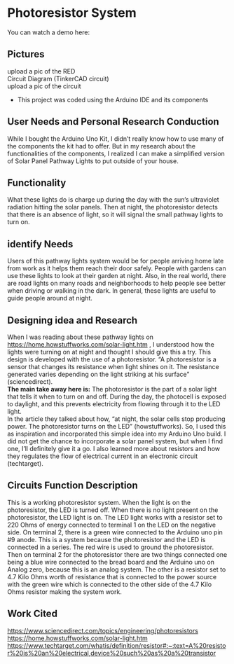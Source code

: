 # Photoresistor System

You can watch a demo here: 
## Pictures
upload a pic of the RED <br>
Circuit Diagram (TinkerCAD circuit) <br>
upload a pic of the circuit <br>
- This project was coded using the Arduino IDE and its components

## User Needs and Personal Research Conduction
While I bought the Arduino Uno Kit, I didn’t really know how to use many of the components the kit had to offer. But in my research about the functionalities of the components, I realized I can make a simplified version of Solar Panel Pathway Lights to put outside of your house.
## Functionality
What these lights do is charge up during the day with the sun’s ultraviolet radiation hitting the solar panels. Then at night, the photoresistor detects that there is an absence of light, so it will signal the small pathway lights to turn on. 
## identify Needs
Users of this pathway lights system would be for people arriving home late from work as it helps them reach their door safely. People with gardens can use these lights to look at their garden at night. Also, in the real world, there are road lights on many roads and neighborhoods to help people see better when driving or walking in the dark. In general, these lights are useful to guide people around at night.
## Designing idea and Research 
When I was reading about these pathway lights on https://home.howstuffworks.com/solar-light.htm , I understood how the lights were turning on at night and thought I should give this a try. This design is developed with the use of a photoresistor. “A photoresistor is a sensor that changes its resistance when light shines on it. The resistance generated varies depending on the light striking at his surface” (sciencedirect). <br>
**The main take away here is:** The photoresistor is the part of a solar light that tells it when to turn on and off. During the day, the photocell is exposed to daylight, and this prevents electricity from flowing through it to the LED light. <br>
In the article they talked about how, “at night, the solar cells stop producing power. The photoresistor turns on the LED” (howstuffworks). So, I used this as inspiration and incorporated this simple idea into my Arduino Uno build. I did not get the chance to incorporate a solar panel system, but when I find one, I’ll definitely give it a go. I also learned more about resistors and how they regulates the flow of electrical current in an electronic circuit (techtarget). 
## Circuits Function Description
This is a working photoresistor system. When the light is on the photoresistor, the LED is turned off. When there is no light present on the photoresistor, the LED light is on. The LED light works with a resistor set to 220 Ohms of energy connected to terminal 1 on the LED on the negative side. On terminal 2, there is a green wire connected to the Arduino uno pin #9 anode. This is a system because the photoresistor and the LED is connected in a series. The red wire is used to ground the photoresistor. Then on terminal 2 for the photoresistor there are two things connected one being a blue wire connected to the bread board and the Arduino uno on Analog zero, because this is an analog system. The other is a resistor set to 4.7 Kilo Ohms worth of resistance that is connected to the power source with the green wire which is connected to the other side of the 4.7 Kilo Ohms resistor making the system work.
## Work Cited
https://www.sciencedirect.com/topics/engineering/photoresistors <br>
https://home.howstuffworks.com/solar-light.htm <br>
https://www.techtarget.com/whatis/definition/resistor#:~:text=A%20resistor%20is%20an%20electrical,device%20such%20as%20a%20transistor <br>

